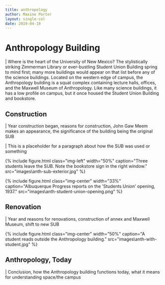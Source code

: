 ```yaml
---
title: anthropology
author: Maxine Porter
layout: single-col
date: 2019-04-10
---
```


# Anthropology Building
| Where is the heart of the University of New Mexico? The stylistically striking Zimmerman Library or ever-bustling Student Union Building spring to mind first; many more buildings would appear on that list before any of the science buildings. Located on the western edge of campus, the Anthropology building is a squat complex containing lecture halls, offices, and the Maxwell Museum of Anthropology. Like many science buildings, it has a low profile on campus, but it once housed the Student Union Building and bookstore.

## Construction
| Year construction began, reasons for construction, John Gaw Meem makes an appearance, the significance of the building being the original SUB

| This is a placeholder for a paragraph about how the SUB was used or something

{% include figure.html class="img-left" width="50%" caption="Three students leave the SUB. Note the bookstore sign in the right window." src="images\anth-sub-exterior.jpg" %}

{% include figure.html class="img-center" width="33%" caption="Albuquerque Progress reports on the 'Students Union' opening, 1937." src="images\anth-student-union-opening.png" %}

## Renovation
| Year and reasons for renovations, construction of annex and Maxwell Museum, shift to new SUB

{% include figure.html class="img-center" width="50%" caption="A student reads outside the Anthropology building." src="images\anth-with-student.jpg" %}

## Anthropology, Today
| Conclusion, how the Anthropology building functions today, what it means for understanding space/the campus
